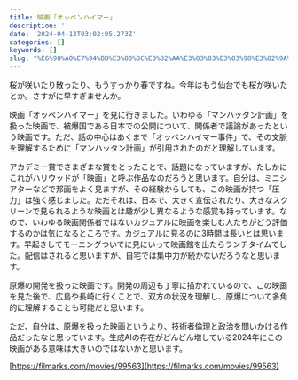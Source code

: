 ```yaml
---
title: 映画「オッペンハイマー」
description: ''
date: '2024-04-13T03:02:05.273Z'
categories: []
keywords: []
slug: "%E6%98%A0%E7%94%BB%E3%80%8C%E3%82%AA%E3%83%83%E3%83%98%E3%82%9A%E3%83%B3%E3%83%8F%E3%82%A4%E3%83%9E%E3%83%BC%E3%80%8D"
---
```

桜が咲いたり散ったり、もうすっかり春ですね。今年はもう仙台でも桜が咲いたとか。さすがに早すぎませんか。

映画「オッペンハイマー」を見に行きました。いわゆる「マンハッタン計画」を扱った映画で、被爆国である日本での公開について、関係者で議論があったという映画です。ただ、話の中心はあくまで「オッペンハイマー事件」で、その文脈を理解するために「マンハッタン計画」が引用されたのだと理解しています。

アカデミー賞でさまざまな賞をとったことで、話題になっていますが、たしかにこれがハリウッドが「映画」と呼ぶ作品なのだろうと思います。自分は、ミニシアターなどで邦画をよく見ますが、その経験からしても、この映画が持つ「圧力」は強く感じました。ただそれは、日本で、大きく宣伝されたり、大きなスクリーンで見られるような映画とは趣が少し異なるような感覚も持っています。なので、いわゆる映画関係者ではないカジュアルに映画を楽しむ人たちがどう評価するのかは気になるところです。カジュアルに見るのに3時間は長いとは思います。早起きしてモーニングついでに見にいって映画館を出たらランチタイムでした。配信はされると思いますが、自宅では集中力が続かないだろうなと思います。

原爆の開発を扱った映画です。開発の周辺も丁寧に描かれているので、この映画を見た後で、広島や長崎に行くことで、双方の状況を理解し、原爆について多角的に理解することも可能だと思います。

ただ、自分は、原爆を扱った映画というより、技術者倫理と政治を問いかける作品だったなと思っています。生成AIの存在がどんどん増している2024年にこの映画がある意味は大きいのではないかと思います。

[https://filmarks.com/movies/99563](https://filmarks.com/movies/99563)